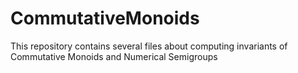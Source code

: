 # CommutativeMonoids
This repository contains several files about computing invariants of Commutative Monoids and Numerical Semigroups
